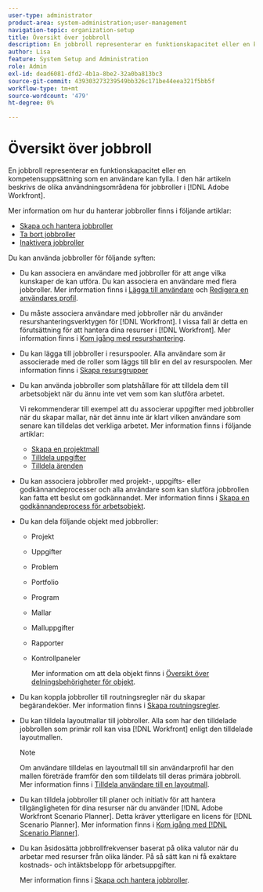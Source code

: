 ```yaml
---
user-type: administrator
product-area: system-administration;user-management
navigation-topic: organization-setup
title: Översikt över jobbroll
description: En jobbroll representerar en funktionskapacitet eller en kompetensuppsättning som en användare kan fylla. I den här artikeln beskrivs de olika användningsområdena för jobbroller i Adobe Workfront.
author: Lisa
feature: System Setup and Administration
role: Admin
exl-id: dead6081-dfd2-4b1a-8be2-32a0ba813bc3
source-git-commit: 439303273239549bb326c171be44eea321f5bb5f
workflow-type: tm+mt
source-wordcount: '479'
ht-degree: 0%

---
```


# Översikt över jobbroll

En jobbroll representerar en funktionskapacitet eller en kompetensuppsättning som en användare kan fylla. I den här artikeln beskrivs de olika användningsområdena för jobbroller i [!DNL Adobe Workfront].

Mer information om hur du hanterar jobbroller finns i följande artiklar:

* [Skapa och hantera jobbroller](../../../administration-and-setup/set-up-workfront/organizational-setup/create-manage-job-roles.md)
* [Ta bort jobbroller](../../../administration-and-setup/set-up-workfront/organizational-setup/delete-job-roles.md)
* [Inaktivera jobbroller](../../../administration-and-setup/set-up-workfront/organizational-setup/deactivate-job-roles.md)

Du kan använda jobbroller för följande syften:

* Du kan associera en användare med jobbroller för att ange vilka kunskaper de kan utföra. Du kan associera en användare med flera jobbroller. Mer information finns i [Lägga till användare](../../../administration-and-setup/add-users/create-and-manage-users/add-users.md) och [Redigera en användares profil](../../../administration-and-setup/add-users/create-and-manage-users/edit-a-users-profile.md).
* Du måste associera användare med jobbroller när du använder resurshanteringsverktygen för [!DNL Workfront]. I vissa fall är detta en förutsättning för att hantera dina resurser i [!DNL Workfront]. Mer information finns i [Kom igång med resurshantering](../../../resource-mgmt/resource-mgmt-overview/get-started-resource-management.md).
* Du kan lägga till jobbroller i resurspooler. Alla användare som är associerade med de roller som läggs till blir en del av resurspoolen. Mer information finns i [Skapa resursgrupper](../../../resource-mgmt/resource-planning/resource-pools/create-resource-pools.md)
* Du kan använda jobbroller som platshållare för att tilldela dem till arbetsobjekt när du ännu inte vet vem som kan slutföra arbetet.

  Vi rekommenderar till exempel att du associerar uppgifter med jobbroller när du skapar mallar, när det ännu inte är klart vilken användare som senare kan tilldelas det verkliga arbetet. Mer information finns i följande artiklar:

   * [Skapa en projektmall](../../../manage-work/projects/create-and-manage-templates/create-template.md)
   * [Tilldela uppgifter](../../../manage-work/tasks/assign-tasks/assign-tasks.md)
   * [Tilldela ärenden](../../../manage-work/issues/manage-issues/assign-issues.md)

* Du kan associera jobbroller med projekt-, uppgifts- eller godkännandeprocesser och alla användare som kan slutföra jobbrollen kan fatta ett beslut om godkännandet. Mer information finns i [Skapa en godkännandeprocess för arbetsobjekt](../../../administration-and-setup/customize-workfront/configure-approval-milestone-processes/create-approval-processes.md).
* Du kan dela följande objekt med jobbroller:

   * Projekt
   * Uppgifter
   * Problem
   * Portfolio
   * Program
   * Mallar
   * Malluppgifter
   * Rapporter
   * Kontrollpaneler

     Mer information om att dela objekt finns i [Översikt över delningsbehörigheter för objekt](../../../workfront-basics/grant-and-request-access-to-objects/sharing-permissions-on-objects-overview.md).

* Du kan koppla jobbroller till routningsregler när du skapar begärandeköer. Mer information finns i [Skapa routningsregler](../../../manage-work/requests/create-and-manage-request-queues/create-routing-rules.md).
* Du kan tilldela layoutmallar till jobbroller. Alla som har den tilldelade jobbrollen som primär roll kan visa [!DNL Workfront] enligt den tilldelade layoutmallen.

  >[!NOTE]
  >
  >Om användare tilldelas en layoutmall till sin användarprofil har den mallen företräde framför den som tilldelats till deras primära jobbroll. Mer information finns i [Tilldela användare till en layoutmall](../../../administration-and-setup/customize-workfront/use-layout-templates/assign-users-to-layout-template.md).

* Du kan tilldela jobbroller till planer och initiativ för att hantera tillgängligheten för dina resurser när du använder [!DNL Adobe Workfront Scenario Planner]. Detta kräver ytterligare en licens för [!DNL Scenario Planner]. Mer information finns i [Kom igång med  [!DNL Scenario Planner]](../../../scenario-planner/get-started-with-scenario-planning.md).
* Du kan åsidosätta jobbrollfrekvenser baserat på olika valutor när du arbetar med resurser från olika länder. På så sätt kan ni få exaktare kostnads- och intäktsbelopp för arbetsuppgifter.

  Mer information finns i [Skapa och hantera jobbroller](../../../administration-and-setup/set-up-workfront/organizational-setup/create-manage-job-roles.md).
